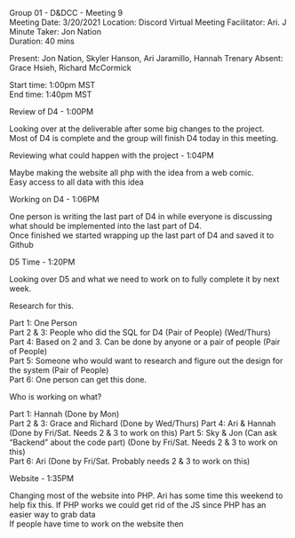 Group 01 - D&DCC - Meeting 9  
Meeting Date: 3/20/2021
Location: Discord Virtual Meeting
Facilitator: Ari. J
Minute Taker: Jon Nation  
Duration: 40 mins 

Present: Jon Nation, Skyler Hanson, Ari Jaramillo, Hannah Trenary
Absent: Grace Hsieh, Richard McCormick  


Start time: 1:00pm MST  
End time:  1:40pm MST


Review of D4 - 1:00PM

Looking over at the deliverable after some big changes to the project.  
Most of D4 is complete and the group will finish D4 today in this meeting.  


Reviewing what could happen with the project - 1:04PM

Maybe making the website all php with the idea from a web comic.  
Easy access to all data with this idea  


Working on D4 - 1:06PM  

One person is writing the last part of D4 in while everyone is discussing what should be implemented into the last part of D4.  
Once finished we started wrapping up the last part of D4 and saved it to Github


D5 Time - 1:20PM  

Looking over D5 and what we need to work on to fully complete it by next week.  

Research for this.  

Part 1: One Person  
Part 2 & 3: People who did the SQL for D4 (Pair of People) (Wed/Thurs)  
Part 4: Based on 2 and 3. Can be done by anyone or a pair of people (Pair of People)  
Part 5: Someone who would want to research and figure out the design for the system (Pair of People)  
Part 6: One person can get this done.


Who is working on what?

Part 1: Hannah (Done by Mon)  
Part 2 & 3: Grace and Richard (Done by Wed/Thurs)
Part 4: Ari & Hannah (Done by Fri/Sat. Needs 2 & 3 to work on this)
Part 5: Sky & Jon (Can ask “Backend” about the code part) (Done by Fri/Sat. Needs 2 & 3 to work on this)  
Part 6: Ari (Done by Fri/Sat. Probably needs 2 & 3 to work on this)


Website - 1:35PM  

Changing most of the website into PHP. Ari has some time this weekend to help fix this.
If PHP works we could get rid of the JS since PHP has an easier way to grab data  
If people have time to work on the website then
